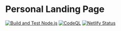 # Personal Landing Page

[![Build and Test Node.js](https://github.com/BenjaminMichaelis/PersonalLandingPage/actions/workflows/node.js.yml/badge.svg)](https://github.com/BenjaminMichaelis/PersonalLandingPage/actions/workflows/node.js.yml)
[![CodeQL](https://github.com/BenjaminMichaelis/PersonalLandingPage/actions/workflows/codeql-analysis.yml/badge.svg)](https://github.com/BenjaminMichaelis/PersonalLandingPage/actions/workflows/codeql-analysis.yml)
[![Netlify Status](https://api.netlify.com/api/v1/badges/eaf254d6-3759-47de-a2ee-ee2bd88cd9f8/deploy-status)](https://app.netlify.com/sites/benjaminmichaelis-landing-page/deploys)
